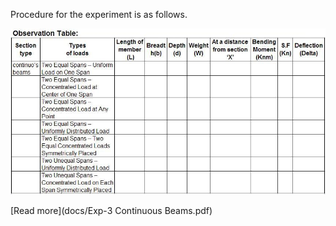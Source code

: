 Procedure for the experiment is as follows.

<img src="images/Observation_Table.JPG">

[Read more](docs/Exp-3 Continuous Beams.pdf)